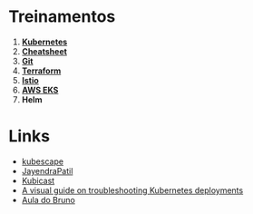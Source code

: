 # Treinamentos



1. **[Kubernetes](https://github.com/devfuckops/Treinamentos/tree/main/Kubernetes)**
2. **[Cheatsheet](https://github.com/devfuckops/Treinamentos/tree/main/Cheatsheet)**
3. **[Git](https://github.com/devfuckops/Treinamentos/tree/main/Git)**
4. **[Terraform](https://github.com/devfuckops/Treinamentos/tree/main/Terraform)**
5. **[Istio](https://github.com/devfuckops/Treinamentos/tree/main/Istio)**
6. **[AWS EKS](https://github.com/devfuckops/Treinamentos/tree/main/AWS%20EKS)**
7. **Helm**



# Links 



- [kubescape](https://github.com/armosec/kubescape)
- [JayendraPatil](https://jayendrapatil.com/)
- [Kubicast](https://blog.getupcloud.com/tagged/kubicast)
- [A visual guide on troubleshooting Kubernetes deployments](https://learnk8s.io/troubleshooting-deployments)
- [Aula do Bruno](https://github.com/brunokktro/auladobruno)





